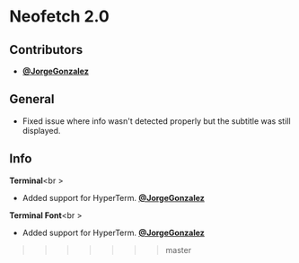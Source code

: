 # Neofetch 2.0

## Contributors

- **[@JorgeGonzalez](https://github.com/JorgeGonzalez)**


## General

- Fixed issue where info wasn't detected properly but the subtitle was still displayed.



## Info

**Terminal**<br \>

- Added support for HyperTerm. **[@JorgeGonzalez](https://github.com/JorgeGonzalez)**


**Terminal Font**<br \>

- Added support for HyperTerm. **[@JorgeGonzalez](https://github.com/JorgeGonzalez)**
>>>>>>> master

